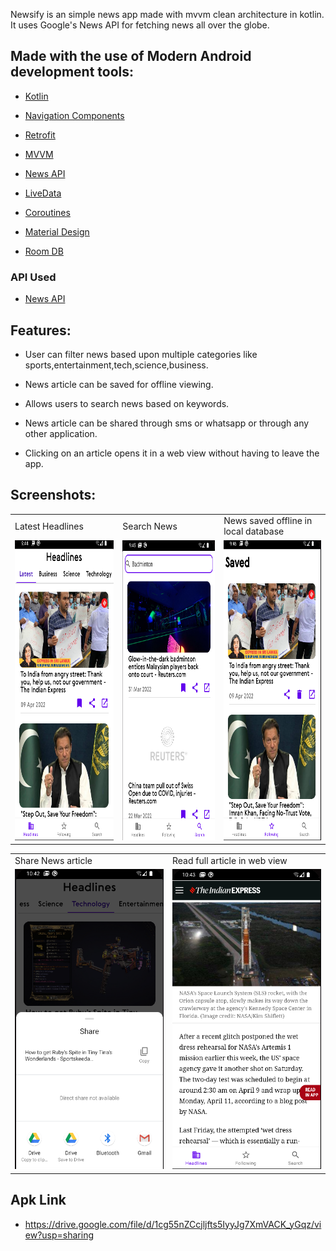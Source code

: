 Newsify is an simple news app made with mvvm clean architecture in kotlin. It uses Google's News API for fetching news all over the globe.


## Made with the use of Modern Android development tools:


- [Kotlin](https://developer.android.com/kotlin)

- [Navigation Components](https://developer.android.com/jetpack/androidx/releases/navigation)

- [Retrofit](https://square.github.io/retrofit/)

- [MVVM](https://developer.android.com/jetpack/guide)

- [News API](https://newsapi.org/)

- [LiveData](https://developer.android.com/reference/android/arch/lifecycle/LiveData)

- [Coroutines](https://developer.android.com/kotlin/coroutines)

- [Material Design](https://developer.android.com/reference/android/arch/lifecycle/LiveData) 

- [Room DB](https://developer.android.com/jetpack/androidx/releases/room)

### API Used
* [News API](https://newsapi.org/)

## Features:

- User can filter news based upon multiple categories like sports,entertainment,tech,science,business.

- News article can be saved for offline viewing.

- Allows users to search news based on keywords.

- News article can be shared through sms or whatsapp or through any other application.

- Clicking on an article opens it in a web view without having to leave the app.

## Screenshots:

<table>
  <tr>
     <td>Latest Headlines</td>
     <td>Search News</td>
     <td>News saved offline in local database</td>
  </tr>
  <tr>
    <td><img src="ss/Screenshot from 2022-04-09 09-44-30.png" width=270 height=480></td>
    <td><img src="ss/Screenshot from 2022-04-09 09-44-55.png" width=270 height=480></td>
    <td><img src="ss/Screenshot from 2022-04-09 09-46-12.png" width=270 height=480></td>
  </tr>
 </table>
 
 <table>
  <tr>
     <td>Share News article</td>
     <td>Read full article in web view</td>
  </tr>
  <tr>
    <td><img src="ss/Screenshot from 2022-04-09 10-42-23.png" width=270 height=480></td>
    <td><img src="ss/Screenshot from 2022-04-09 10-43-07.png" width=270 height=480></td>
  </tr>
 </table>

## Apk Link 
- https://drive.google.com/file/d/1cg55nZCcjljfts5IyyJg7XmVACK_yGqz/view?usp=sharing

